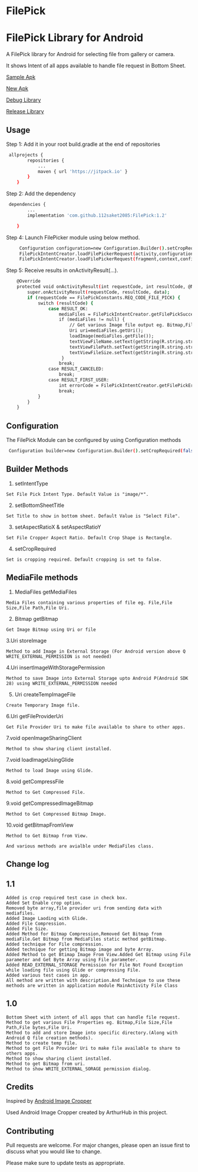 # FilePick
# FilePick Library for Android


A FilePick library for Android for selecting file from gallery or camera.

It shows Intent of all apps available to handle file request in Bottom Sheet.

[Sample Apk](https://tinyurl.com/ur25czx)

[New Apk](https://tinyurl.com/tnlaer2)

[Debug Library](https://tinyurl.com/rlntpp8)

[Release Library](https://tinyurl.com/w7pvaz3)



## Usage

Step 1: Add it in your root build.gradle at the end of repositories

```bash
 allprojects {
        repositories {
            ...
            maven { url 'https://jitpack.io' }
        }
    }
```

Step 2: Add the dependency

```bash
 dependencies {
        ...
       	implementation 'com.github.112saket2085:FilePick:1.2'

    }
```

Step 4: Launch FilePicker module using below method.
```bash
     Configuration configuration=new Configuration.Builder().setCropRequired(false).setAspectRatioX(1).setAspectRatioY(1).build();
     FilePickIntentCreator.loadFilePickerRequest(activity,configuration);
     FilePickIntentCreator.loadFilePickerRequest(fragment,context,configuration);

```

Step 5: Receive results in onActivityResult(...).

```bash
    @Override
    protected void onActivityResult(int requestCode, int resultCode, @Nullable Intent data) {
        super.onActivityResult(requestCode, resultCode, data);
        if (requestCode == FilePickConstants.REQ_CODE_FILE_PICK) {
            switch (resultCode) {
                case RESULT_OK:
                    mediaFiles = FilePickIntentCreator.getFilePickSuccessResult(data);
                    if (mediaFiles != null) {
                        // Get various Image file output eg. Bitmap,File Size,File Path,File bytes,File Uri.
                        Uri uri=mediaFiles.getUri();
                        loadImage(mediaFiles.getFile());
                        textViewFileName.setText(getString(R.string.str_file_name_detail, mediaFiles.getFileName()));
                        textViewFilePath.setText(getString(R.string.str_file_path_detail, mediaFiles.getFilePath()));
                        textViewFileSize.setText(getString(R.string.str_file_size_detail, mediaFiles.getFileSize()));
                     }
                    break;
                case RESULT_CANCELED:
                    break;
                case RESULT_FIRST_USER:
                    int errorCode = FilePickIntentCreator.getFilePickErrorResult(data);
                    break;
            }
        }
    }


```

## Configuration

The FilePick Module can be configured by using Configuration methods

```bash
 Configuration builder=new Configuration.Builder().setCropRequired(false).setAspectRatioX(1).setAspectRatioY(1).build();

```

## Builder Methods

1. setIntentType
```
Set File Pick Intent Type. Default Value is "image/*".
```
2. setBottomSheetTitle
```
Set Title to show in bottom sheet. Default Value is "Select File".
```
3. setAspectRatioX & setAspectRatioY
```
Set File Cropper Aspect Ratio. Default Crop Shape is Rectangle.
```
4. setCropRequired
```
Set is cropping required. Default cropping is set to false.
```

## MediaFile methods

1. MediaFiles getMediaFiles
```
Media Files containing various properties of file eg. File,File Size,File Path,File Uri.
```
2. Bitmap getBitmap
```
Get Image Bitmap using Uri or file
```
3.Uri storeImage
```
Method to add Image in External Storage (For Android version above Q WRITE_EXTERNAL_PERMISSION is not needed)
```
4.Uri insertImageWithStoragePermission
```
Method to save Image into External Storage upto Android P(Android SDK 28) using WRITE_EXTERNAL_PERMISSION needed
```
5. Uri createTempImageFile
```
Create Temporary Image file.
```
6.Uri getFileProviderUri
```
Get File Provider Uri to make file available to share to other apps.
```
7.void openImageSharingClient
```
Method to show sharing client installed.
```
7.void loadImageUsingGlide
```
Method to load Image using Glide.
```
8.void getCompressFile
```
Method to Get Compressed File.
```
9.void getCompressedImageBitmap
```
Method to Get Compressed Bitmap Image.
```
10.void getBitmapFromView
```
Method to Get Bitmap from View.
```
```
And various methods are avialble under MediaFiles class.
```

## Change log
 
## 1.1
```
Added is crop required test case in check box.
Added Set Enable crop option.
Removed byte array,file provider uri from sending data with mediafiles.
Added Image Laoding with Glide.
Added File Compression.
Added File Size.
Added Method for Bitmap Compression,Removed Get Bitmap from mediaFile.Get Bitmap from MediaFiles static method getBitmap.
Added technique for File compression.
Added technique for getting Bitmap image and byte Array.
Added Method to get Btimap Image From View.Added Get Bitmap using File parameter and Get Byte Array using File parameter.
Added READ_EXTERNAL_STORAGE Permission for File Not Found Exception while loading file using Glide or compressing File.
Added various test cases in app.
All method are written with description.And Technique to use these methods are written in application module MainActivity File Class
```
## 1.0
```
Bottom Sheet with intent of all apps that can handle file request.
Method to get various File Properties eg. Bitmap,File Size,File Path,File bytes,File Uri.
Method to add and store Image into specific directory.(Along with Android Q file creation methods).
Method to create temp file.
Method to get File Provider Uri to make file available to share to others apps.
Method to show sharing client installed.
Method to get Bitmap from uri.
Method to show WRITE_EXTERNAL_SORAGE permission dialog.
```

## Credits

Inspired by [Android Image Cropper](https://github.com/ArthurHub/Android-Image-Cropper)

Used Android Image Cropper created by 
ArthurHub in this project.

## Contributing
Pull requests are welcome. For major changes, please open an issue first to discuss what you would like to change.

Please make sure to update tests as appropriate.
